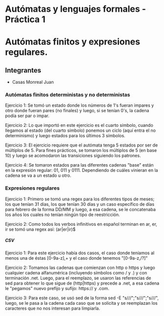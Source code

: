 # Autómatas y lenguajes formales - Práctica 1
# Autómatas finitos y expresiones regulares.

## Integrantes
- Casas Monreal Juan

### Autómatas finitos deterministas y no deterministas
Ejercicio 1: Se tomó un estado donde los números de 1's fueran impares y otro 
donde fueran pares (no finales) y luego, si se tenían 0's, la cadena podía ser par o impar.

Ejercicio 2: Lo que importó en este ejercicio es el cuarto símbolo, cuando llegamos
al estado (del cuarto símbolo) ponemos un ciclo (aquí entra el no determinismo) y luego estados para los últimos 3 símbolos.

Ejercicio 3: El ejercicio requiere que el autómata tenga 5 estados por ser de múltiplos de 5.
Para fines prácticos, se tomaron los múltiplos de 5 (en base 10) y luego se acomodaron las 
transiciones siguiendo los patrones.

Ejercicio 4: Se tomaron estados para las diferentes cadenas "base" están en la expresión
regular: 01, 011 y 0111. Dependiendo de cuáles vinieran en la cadena se va a un estado u otro.

### Expresiones regulares
Ejercicio 1: Primero se tomó una regex para los diferentes tipos de meses; los que tenían
31 días, los que tenían 30 días y un caso específico de días para febrero de la forma
DD/MM y luego, a esa cadena, se le concatenaba los años los cuales no tenían ningún tipo
de reestricción.

Ejercicio 2: Como todos los verbos infinitivos en español terminan en ar, er, ir
se tomó una regex así: (ar|er|ir)$
##### CSV
Ejercicio 1: Para este ejercicio había dos casos, el caso donde teníamos al menos
una de éstas [0-9a-z],+ y el caso donde tenemos "[0-9a-z,/?]"

Ejercicio 2: Tomamos las cadenas que comienzan con http o https y luego cualquier 
cadena alfanumérica (incluyendo símbolos como / y .) y con terminación .net.
Luego, para el reemplazo, se usaron las referencias de sed para obtener lo que sigue de
(http|https) y precede a .net, a esa cadena le "pegamos" nuevo prefijo y sufijo:
https:// y .com.

Ejercicio 3: Para este caso, se usó sed de la forma sed -E "s///";"s///";"s///",
luego, se le pasa a la cadena cada caso que se solicita y se reemplazan los caracteres
que no nos interesan para limpiarla.
